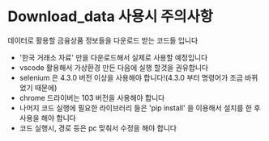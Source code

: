 # Download_data 사용시 주의사항
데이터로 활용할 금융상품 정보들을 다운로드 받는 코드들 입니다
- '한국 거래소 자료' 만을 다운로드해서 실제로 사용할 예정입니다
- vscode 활용해서 가상환경 만든 다음에 실행 할것을 권유합니다
- selenium 은 4.3.0 버전 이상을 사용해야 합니다!(4.3.0 부터 명령어가 조금 바뀌었기 때문에)
- chrome 드라이버는 103 버전을 사용해야 합니다
- 나머지 코드 실행에 필요한 라이브러리 들은 'pip install' 을 이용해서 설치를 한 후 사용을 해야 합니다
- 코드 실행시, 경로 등은 pc 맞춰서 수정을 해야 합니다
